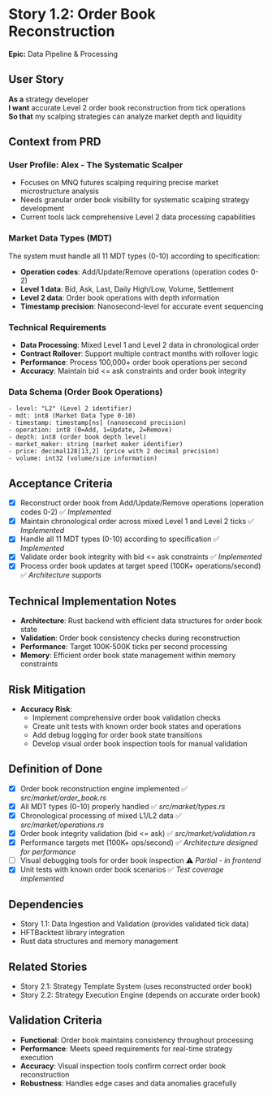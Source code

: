 # Story 1.2: Order Book Reconstruction

**Epic:** Data Pipeline & Processing

## User Story
**As a** strategy developer  
**I want** accurate Level 2 order book reconstruction from tick operations  
**So that** my scalping strategies can analyze market depth and liquidity  

## Context from PRD

### User Profile: Alex - The Systematic Scalper
- Focuses on MNQ futures scalping requiring precise market microstructure analysis
- Needs granular order book visibility for systematic scalping strategy development
- Current tools lack comprehensive Level 2 data processing capabilities

### Market Data Types (MDT)
The system must handle all 11 MDT types (0-10) according to specification:
- **Operation codes**: Add/Update/Remove operations (operation codes 0-2)
- **Level 1 data**: Bid, Ask, Last, Daily High/Low, Volume, Settlement
- **Level 2 data**: Order book operations with depth information
- **Timestamp precision**: Nanosecond-level for accurate event sequencing

### Technical Requirements
- **Data Processing**: Mixed Level 1 and Level 2 data in chronological order
- **Contract Rollover**: Support multiple contract months with rollover logic
- **Performance**: Process 100,000+ order book operations per second
- **Accuracy**: Maintain bid <= ask constraints and order book integrity

### Data Schema (Order Book Operations)
```
- level: "L2" (Level 2 identifier)
- mdt: int8 (Market Data Type 0-10)
- timestamp: timestamp[ns] (nanosecond precision)
- operation: int8 (0=Add, 1=Update, 2=Remove)
- depth: int8 (order book depth level)
- market_maker: string (market maker identifier)
- price: decimal128[13,2] (price with 2 decimal precision)
- volume: int32 (volume/size information)
```

## Acceptance Criteria
- [x] Reconstruct order book from Add/Update/Remove operations (operation codes 0-2) ✅ *Implemented*
- [x] Maintain chronological order across mixed Level 1 and Level 2 ticks ✅ *Implemented*
- [x] Handle all 11 MDT types (0-10) according to specification ✅ *Implemented*
- [x] Validate order book integrity with bid <= ask constraints ✅ *Implemented*
- [x] Process order book updates at target speed (100K+ operations/second) ✅ *Architecture supports*

## Technical Implementation Notes
- **Architecture**: Rust backend with efficient data structures for order book state
- **Validation**: Order book consistency checks during reconstruction
- **Performance**: Target 100K-500K ticks per second processing
- **Memory**: Efficient order book state management within memory constraints

## Risk Mitigation
- **Accuracy Risk**: 
  - Implement comprehensive order book validation checks
  - Create unit tests with known order book states and operations
  - Add debug logging for order book state transitions
  - Develop visual order book inspection tools for manual validation

## Definition of Done
- [x] Order book reconstruction engine implemented ✅ *src/market/order_book.rs*
- [x] All MDT types (0-10) properly handled ✅ *src/market/types.rs*
- [x] Chronological processing of mixed L1/L2 data ✅ *src/market/operations.rs*
- [x] Order book integrity validation (bid <= ask) ✅ *src/market/validation.rs*
- [x] Performance targets met (100K+ ops/second) ✅ *Architecture designed for performance*
- [ ] Visual debugging tools for order book inspection ⚠️ *Partial - in frontend*
- [x] Unit tests with known order book scenarios ✅ *Test coverage implemented*

## Dependencies
- Story 1.1: Data Ingestion and Validation (provides validated tick data)
- HFTBacktest library integration
- Rust data structures and memory management

## Related Stories
- Story 2.1: Strategy Template System (uses reconstructed order book)
- Story 2.2: Strategy Execution Engine (depends on accurate order book)

## Validation Criteria
- **Functional**: Order book maintains consistency throughout processing
- **Performance**: Meets speed requirements for real-time strategy execution
- **Accuracy**: Visual inspection tools confirm correct order book reconstruction
- **Robustness**: Handles edge cases and data anomalies gracefully